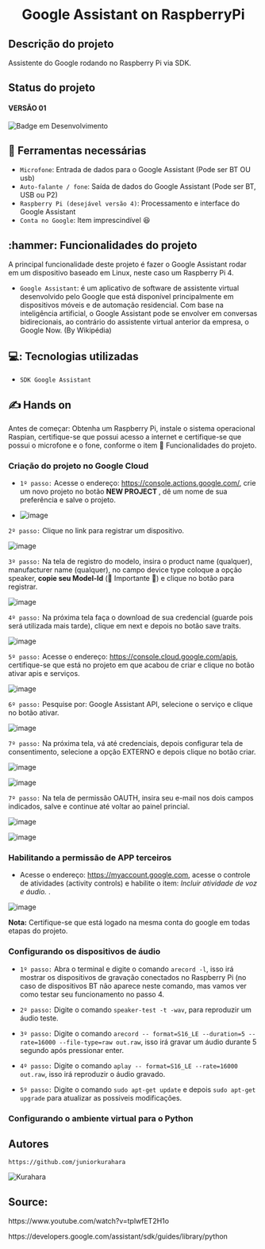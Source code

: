 <h1 align="center"> Google Assistant on RaspberryPi </h1>

<h2> Descrição do projeto </h2>
<p> Assistente do Google rodando no Raspberry Pi via SDK. </p>

<h2> Status do projeto </h2>
<h4 align="left"> VERSÃO 01 </h4>

![Badge em Desenvolvimento](http://img.shields.io/static/v1?label=STATUS&message=EM%20DESENVOLVIMENTO&color=GREEN&style=for-the-badge)

<h2> 🔧 Ferramentas necessárias </h2>

- `Microfone`: Entrada de dados para o Google Assistant (Pode ser BT OU usb)
- `Auto-falante / fone`: Saída de dados do Google Assistant (Pode ser BT, USB ou P2)
- `Raspberry Pi (desejável versão 4)`: Processamento e interface do Google Assistant
- `Conta no Google`: Item imprescindível 😆

<h2> :hammer: Funcionalidades do projeto </h2>

A principal funcionalidade deste projeto é fazer o Google Assistant rodar em um dispositivo baseado em Linux, neste caso um Raspberry Pi 4.

- `Google Assistant`: é um aplicativo de software de assistente virtual desenvolvido pelo Google que está disponível principalmente em dispositivos móveis e de automação residencial. Com base na inteligência artificial, o Google Assistant pode se envolver em conversas bidirecionais, ao contrário do assistente virtual anterior da empresa, o Google Now. (By Wikipédia)

 
<h2> 💻: Tecnologias utilizadas </h2>

- `SDK Google Assistant`

<h2> ✍️ Hands on </h2>

Antes de começar: Obtenha um Raspberry Pi, instale o sistema operacional Raspian, certifique-se que possui acesso a internet e certifique-se que possui o microfone e o fone, conforme o item :hammer: Funcionalidades do projeto.


<h3> Criação do projeto no Google Cloud </h3>

- `1º passo:` Acesse o endereço: https://console.actions.google.com/, crie um novo projeto no botão <b> NEW PROJECT </b>, dê um nome de sua preferência e salve o projeto.

- ![image](https://user-images.githubusercontent.com/68716232/175789329-70c14247-7798-4577-b5d2-0a1d6aec1d44.png)

`2º passo:` Clique no link para registrar um dispositivo.

![image](https://user-images.githubusercontent.com/68716232/175789452-13236e8a-d470-45a8-b2e6-a716df9bb4d4.png)

`3º passo:` Na tela de registro do modelo, insira o product name (qualquer), manufacturer name (qualquer), no campo device type coloque a opção speaker, <b>copie seu Model-Id</b> (🚨 Importante 🚨) e clique no botão para registrar.

![image](https://user-images.githubusercontent.com/68716232/175789590-795cddd4-6934-44df-a9cb-0938d3e0d1f6.png)

`4º passo:` Na próxima tela faça o download de sua credencial (guarde pois será utilizada mais tarde), clique em next e depois no botão save traits. 

![image](https://user-images.githubusercontent.com/68716232/175789642-ec2b96f4-c762-4cd6-949a-4dafa5f8985b.png)

`5º passo:` Acesse o endereço: https://console.cloud.google.com/apis, certifique-se que está no projeto em que acabou de criar e clique no botão ativar apis e serviços.

![image](https://user-images.githubusercontent.com/68716232/175789761-c5b1fdea-4153-4e35-9c5f-7a8f495f0e45.png)

`6º passo:` Pesquise por: Google Assistant API, selecione o serviço e clique no botão ativar.

![image](https://user-images.githubusercontent.com/68716232/175789820-fbf4aa96-2bfc-46bd-85fe-4eba23e29574.png)

`7º passo:` Na próxima tela, vá até credenciais, depois configurar tela de consentimento, selecione a opção EXTERNO e depois clique no botão criar.

![image](https://user-images.githubusercontent.com/68716232/175789887-f5d632b7-8355-4e67-af55-7e58827a065f.png)

![image](https://user-images.githubusercontent.com/68716232/175789926-eeadc9e0-d5cc-4acb-a04b-63f79b623133.png)

`7º passo:` Na tela de permissão OAUTH, insira seu e-mail nos dois campos indicados, salve e continue até voltar ao painel princial.

![image](https://user-images.githubusercontent.com/68716232/175789982-3a4bf5ec-4d15-46de-ab77-89a21bf43879.png)

![image](https://user-images.githubusercontent.com/68716232/175790010-12d3c9d5-fe93-4385-bf19-0017f79f44a8.png)


<h3> Habilitando a permissão de APP terceiros </h3>

- Acesse o endereço: https://myaccount.google.com, acesse o controle de atividades (activity controls) e habilite o item: <i>Incluir atividade de voz e áudio. </i>.

![image](https://user-images.githubusercontent.com/68716232/175830932-0757b6b4-54c4-4192-9be0-0826d3fea4c9.png)

<b>Nota:</b> Certifique-se que está logado na mesma conta do google em todas etapas do projeto.


<h3> Configurando os dispositivos de áudio </h3>

- `1º passo:` Abra o terminal e digite o comando `arecord -l`, isso irá mostrar os dispositivos de gravação conectados no Raspberry Pi (no caso de dispositivos BT não aparece neste comando, mas vamos ver como testar seu funcionamento no passo 4.

- `2º passo:` Digite o comando `speaker-test -t -wav`, para reproduzir um áudio teste.

- `3º passo:` Digite o comando `arecord -- format=S16_LE --duration=5 --rate=16000 --file-type=raw out.raw`, isso irá gravar um áudio durante 5 segundo após pressionar enter.

- `4º passo:` Digite o comando `aplay -- format=S16_LE --rate=16000 out.raw`, isso irá reproduzir o áudio gravado.

- `5º passo:` Digite o comando `sudo apt-get update` e depois `sudo apt-get upgrade` para atualizar as possiveis modificações.

<h3> Configurando o ambiente virtual para o Python </h3>



<h2> Autores </h2>

`https://github.com/juniorkurahara`

![Kurahara](https://user-images.githubusercontent.com/68716232/173880477-6429c7f5-bff5-462d-a2c0-6cadf59b07b7.jpg)
<h2> Source: </h2> 
 <p> https://www.youtube.com/watch?v=tplwfET2H1o </p>
 <p> https://developers.google.com/assistant/sdk/guides/library/python </p>
